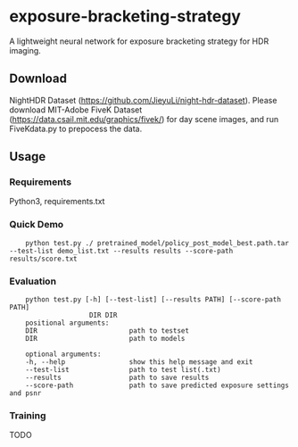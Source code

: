 # exposure-bracketing-strategy
A lightweight neural network for exposure bracketing strategy for HDR imaging.

## Download
NightHDR Dataset (https://github.com/JieyuLi/night-hdr-dataset).
Please download MIT-Adobe FiveK Dataset (https://data.csail.mit.edu/graphics/fivek/) for day scene images, and run FiveKdata.py to prepocess the data.
## Usage
### Requirements
Python3, requirements.txt
### Quick Demo
        python test.py ./ pretrained_model/policy_post_model_best.path.tar --test-list demo_list.txt --results results --score-path results/score.txt
### Evaluation
        python test.py [-h] [--test-list] [--results PATH] [--score-path PATH]
                        DIR DIR
        positional arguments:
        DIR                       path to testset
        DIR                       path to models

        optional arguments:
        -h, --help                show this help message and exit
        --test-list               path to test list(.txt)
        --results                 path to save results
        --score-path              path to save predicted exposure settings and psnr
        
### Training
TODO
